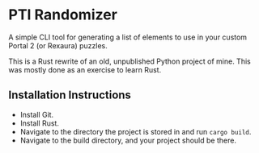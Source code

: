 # PTI Randomizer
A simple CLI tool for generating a list of elements to use in your custom Portal 2 (or Rexaura) puzzles.

This is a Rust rewrite of an old, unpublished Python project of mine. This was mostly done as an exercise to learn Rust.

## Installation Instructions
* Install Git.
* Install Rust.
* Navigate to the directory the project is stored in and run `cargo build`.
* Navigate to the build directory, and your project should be there.
